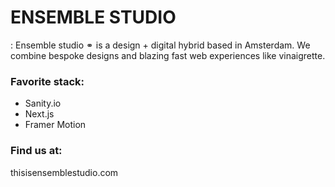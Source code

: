 # ENSEMBLE STUDIO


: Ensemble studio ⚭ is a design + digital hybrid based in Amsterdam. 
We combine bespoke designs and blazing fast web experiences like vinaigrette.

### Favorite stack:
- Sanity.io
- Next.js
- Framer Motion

### Find us at:
thisisensemblestudio.com



